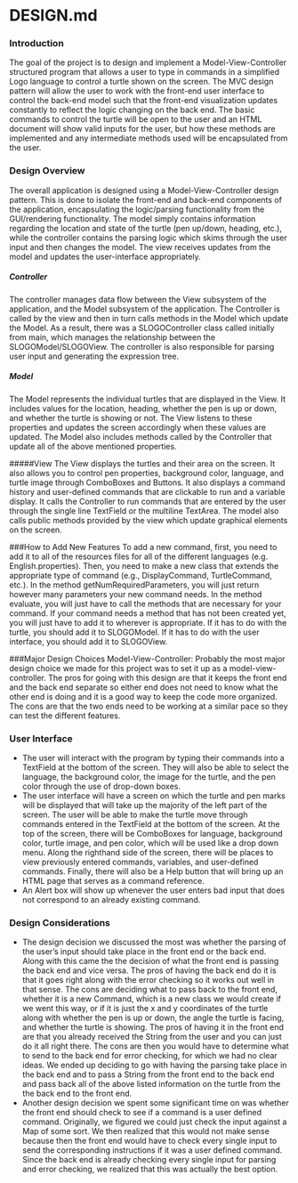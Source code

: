 DESIGN.md
=====

### Introduction
The goal of the project is to design and implement a Model-View-Controller structured program that allows a user to type in commands in a simplified Logo language to control a turtle shown on the screen. The MVC design pattern will allow the user to work with the front-end user interface to control the back-end model such that the front-end visualization updates constantly to reflect the logic changing on the back end. The basic commands to control the turtle will be open to the user and an HTML document will show valid inputs for the user, but how these methods are implemented and any intermediate methods used will be encapsulated from the user.


### Design Overview
The overall application is designed using a Model-View-Controller design pattern. This is done to isolate the front-end and back-end components of the application, encapsulating the logic/parsing functionality from the GUI/rendering functionality. The model simply contains information regarding the location and state of the turtle (pen up/down, heading, etc.), while the controller contains the parsing logic which skims through the user input and then changes the model. The view receives updates from the model and updates the user-interface appropriately.


##### Controller
The controller manages data flow between the View subsystem of the application, and the Model subsystem of the application. The Controller is called by the view and then in turn calls methods in the Model which update the Model.  As a result, there was a SLOGOController class called initially from main, which manages the relationship between the SLOGOModel/SLOGOView. The controller is also responsible for parsing user input and generating the expression tree.


##### Model
The Model represents the individual turtles that are displayed in the View. It includes values for the location, heading, whether the pen is up or down, and whether the turtle is showing or not. The View listens to these properties and updates the screen accordingly when these values are updated. The Model also includes methods called by the Controller that update all of the above mentioned properties. 


#####View
The View displays the turtles and their area on the screen. It also allows you to control pen properties, background color, language, and turtle image through ComboBoxes and Buttons. It also displays a command history and user-defined commands that are clickable to run and a variable display. It calls the Controller to run commands that are entered by the user through the single line TextField or the multiline TextArea. The model also calls public methods provided by the view which update graphical elements on the screen.


###How to Add New Features
To add a new command, first, you need to add it to all of the resources files for all of the different languages (e.g. English.properties). Then, you need to make a new class that extends the appropriate type of command (e.g., DisplayCommand, TurtleCommand, etc.). In the method getNumRequiredParameters, you will just return however many parameters your new command needs. In the method evaluate, you will just have to call the methods that are necessary for your command. If your command needs a method that has not been created yet, you will just have to add it to wherever is appropriate. If it has to do with the turtle, you should add it to SLOGOModel. If it has to do with the user interface, you should add it to SLOGOView. 


###Major Design Choices
Model-View-Controller: Probably the most major design choice we made for this project was to set it up as a model-view-controller. The pros for going with this design are that it keeps the front end and the back end separate so either end does not need to know what the other end is doing and it is a good way to keep the code more organized. The cons are that the two ends need to be working at a similar pace so they can test the different features.


### User Interface
* The user will interact with the program by typing their commands into a TextField at the bottom of the screen. They will also be able to select the language, the background color, the image for the turtle, and the pen color through the use of drop-down boxes.
* The user interface will have a screen on which the turtle and pen marks will be displayed that will take up the majority of the left part of the screen. The user will be able to make the turtle move through commands entered in the TextField at the bottom of the screen. At the top of the screen, there will be ComboBoxes for language, background color, turtle image, and pen color, which will be used like a drop down menu. Along the righthand side of the screen, there will be places to view previously entered commands, variables, and user-defined commands. Finally, there will also be a Help button that will bring up an HTML page that serves as a command reference.
* An Alert box will show up whenever the user enters bad input that does not correspond to an already existing command.


### Design Considerations
* The design decision we discussed the most was whether the parsing of the user’s input should take place in the front end or the back end. Along with this came the the decision of what the front end is passing the back end and vice versa. The pros of having the back end do it is that it goes right along with the error checking so it works out well in that sense. The cons are deciding what to pass back to the front end, whether it is a new Command, which is a new class we would create if we went this way, or if it is just the x and y coordinates of the turtle along with whether the pen is up or down, the angle the turtle is facing, and whether the turtle is showing. The pros of having it in the front end are that you already received the String from the user and you can just do it all right there. The cons are then you would have to determine what to send to the back end for error checking, for which we had no clear ideas. We ended up deciding to go with having the parsing take place in the back end and to pass a String from the front end to the back end and pass back all of the above listed information on the turtle from the the back end to the front end.
* Another design decision we spent some significant time on was whether the front end should check to see if a command is a user defined command. Originally, we figured we could just check the input against a Map of some sort. We then realized that this would not make sense because then the front end would have to check every single input to send the corresponding instructions if it was a user defined command. Since the back end is already checking every single input for parsing and error checking, we realized that this was actually the best option.
